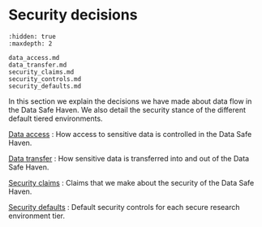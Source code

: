 # Security decisions

```{toctree}
:hidden: true
:maxdepth: 2

data_access.md
data_transfer.md
security_claims.md
security_controls.md
security_defaults.md
```

In this section we explain the decisions we have made about data flow in the Data Safe Haven.
We also detail the security stance of the different default tiered environments.

[Data access](data_access.md)
: How access to sensitive data is controlled in the Data Safe Haven.

[Data transfer](data_transfer.md)
: How sensitive data is transferred into and out of the Data Safe Haven.

[Security claims](security_claims.md)
: Claims that we make about the security of the Data Safe Haven.

[Security defaults](security_defaults.md)
: Default security controls for each secure research environment tier.
